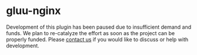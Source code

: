 # gluu-nginx
Development of this plugin has been paused due to insufficient demand and funds. We plan to re-catalyze the effort as soon as the project can be properly funded. Please [contact us](http://gluu.org/contact-us) if you would like to discuss or help with development.   
